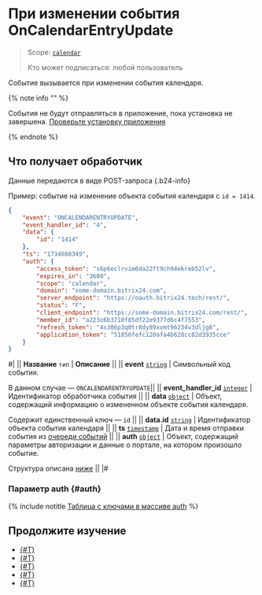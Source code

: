 # При изменении события OnCalendarEntryUpdate

> Scope: [`calendar`](../../../scopes/permissions.md)
>
> Кто может подписаться: любой пользователь

Событие вызывается при изменении события календаря.

{% note info "" %}

События не будут отправляться в приложение, пока установка не завершена. [Проверьте установку приложения](../../../../settings/app-installation/installation-finish.md)

{% endnote %}

## Что получает обработчик

Данные передаются в виде POST-запроса {.b24-info}

Пример: событие на изменение объекта события календаря с `id = 1414`.

```json
{
    "event": "ONCALENDARENTRYUPDATE",
    "event_handler_id": "4",
    "data": {
        "id": "1414"
    },
    "ts": "1734608349",
    "auth": {
        "access_token": "s6p6eclrvim6da22ft9ch94ekreb52lv",
        "expires_in": "3600",
        "scope": "calendar",
        "domain": "some-domain.bitrix24.com",
        "server_endpoint": "https://oauth.bitrix24.tech/rest/",
        "status": "F",
        "client_endpoint": "https://some-domain.bitrix24.com/rest/",
        "member_id": "a223c6b3710f85df22e9377d6c4f7553",
        "refresh_token": "4s386p3q0tr8dy89xvmt96234v3dljg8",
        "application_token": "51856fefc120afa4b628cc82d3935cce"
    }
}
```

#|
|| **Название**
`тип` | **Описание** ||
|| **event**
[`string`][1] | Символьный код события.

В данном случае — `ONCALENDARENTRYUPDATE`||
|| **event_handler_id**
[`integer`][1] | Идентификатор обработчика события ||
|| **data**
[`object`][1] | Объект, содержащий информацию о измененном объекте события календаря.

Содержит единственный ключ — `id` ||
|| **data.id**
[`string`][1] | Идентификатор объекта события календаря ||
|| **ts**
[`timestamp`][1] | Дата и время отправки события из [очереди событий](../../../events/index.md) ||
|| **auth**
[`object`][1] | Объект, содержащий параметры авторизации и данные о портале, на котором произошло событие.

Структура описана [ниже](#auth) ||
|#

### Параметр auth {#auth}

{% include notitle [Таблица с ключами в массиве auth](../../../../_includes/auth-params-in-events.md) %}

## Продолжите изучение 

- [{#T}](../../../events/index.md)
- [{#T}](../../../events/event-bind.md)
- [{#T}](./index.md)
- [{#T}](./on-calendar-entry-add.md)
- [{#T}](./on-calendar-entry-delete.md)

[1]: ../../../data-types.md